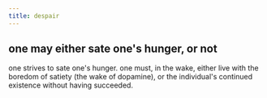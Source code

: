 ```yaml
---
title: despair
---
```


## one may either sate one's hunger, or not
one strives to sate one's hunger.
one must, in the wake, either live with the boredom of satiety (the wake of dopamine), or the individual's continued existence without having succeeded.
